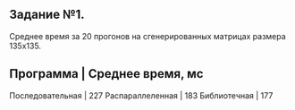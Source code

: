## Задание №1.

Среднее время за 20 прогонов на сгенерированных матрицах размера 135х135.

Программа         | Среднее время, мс
--------------------------------------
Последовательная  | 227 
Распараллеленная  | 183 
Библиотечная      | 177
